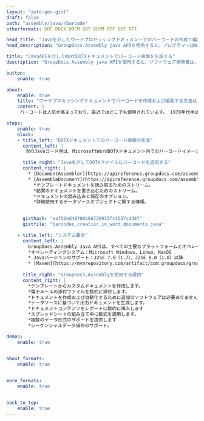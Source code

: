 ```yaml
---
layout: "auto-gen-gist"
draft: false
path: "assembly/java//barcode"
otherformats: DOC DOCX DOCM DOT DOTM RTF ODT OTT 

head_title: "Javaを介したワードプロセッシングドキュメントでのバーコードの作成と編集"
head_description: "GroupDocs.Assembly java APIを使用すると、プログラマーはWord（DOC、DOCX、DOCM、DOT、DOTX、RTF、ODT）ドキュメント内でバーコード画像を作成、追加、編集できます。"

title: "JavaAPIを介してWordDOTXドキュメントでバーコード画像を生成する"
description: "GroupDocs.Assembly java APIを使用すると、ソフトウェア開発者は、Javaアプリケーション内のWordDOTXドキュメント内のバーコードイメージを動的に作成および変更できます。"

button:
    enable: true

about:
    enable: true
    title: "ワードプロセッシングドキュメントでバーコードを作成および編集する方法は？"
    content: |
     バーコードは人気が高まっており、最近ではどこでも使用されています。 1970年代半ばに食料品店に登場し始め、今日では本、切符、薬を追跡する病院、自動車部品店などで見つけることができます。このWebページでは、Javaアプリケーション内でさまざまなタイプのドキュメントや電子メールにバーコード画像を動的に作成して追加する方法について説明します。 GroupDocs.Assembly for Javaは、ソフトウェア開発者が強力なドキュメント自動化およびレポートアプリケーションを作成するのに役立つ非常に便利なAPIです。 PDF、HTML、XPS、Microsoft Office Word、Excelワークシート、PowerPointプレゼンテーション、Outlook電子メールなどの多くの一般的なドキュメント形式の処理をサポートします。 Java APIを使用すると、わずか数行のコードで、ドキュメント内や電子メールメッセージ内にバーコード画像を簡単に作成して挿入できます。また、バーコード画像の拡大縮小、前面と背面の色の変更、バーコード画像の解像度の変更、バーコードテキストの配置、フォントの変更などのバーコード画像のプロパティの変更もサポートしています。

steps:
    enable: true
    block:
    - title_left: "DOTXドキュメントでのバーコード画像の生成"
      content_left: |
       次のJavaコード例は、MicrosoftWordDOTXドキュメント内でのバーコードイメージの動的な作成と挿入を示しています。開発者は、わずか数行のJavaコードを使用してタスクを実行できます。

      title_right: "Javaを介してDOTXファイルにバーコードを追加する"
      content_right: |
        * [DocumentAssembler](https://apireference.groupdocs.com/assembly/java/com.groupdocs.assembly/DocumentAssembler)のインスタンスを作成します 
        * [AssembleDocument](https://apireference.groupdocs.com/assembly/java/com.groupdocs.assembly/DocumentAssembler#assembleDocument-java.io.InputStream-java.io.OutputStream-com.groupdocs.assembly.DataSourceInfoを呼び出します。 ..-)次のパラメータを使用するメソッド
          *テンプレートドキュメントを読み取るためのストリーム。
          *結果のドキュメントを書き込むためのストリーム。
          *ドキュメントの読み込みと保存のオプション。
          *詳細使用するデータソースオブジェクトに関する情報。 

     
      gisthash: "eaf50ed48706b66730933fc4b57cdd87"
      gistfile: "barcodes_creation_in_word_documents.java"

    - title_left: "システム要求"
      content_left: |
        GroupDocs.Assembly Java APIは、すべての主要なプラットフォームとオペレーティングシステムでサポートされています。 Microsoft Word、Excel、PowerPoint、Outlook、OpenOffice、その他50以上の形式でドキュメントを生成できます。完全なシステム要件ガイドについては、[システム要件](https://docs.groupdocs.com/assembly/java/system-requirements/)にアクセスしてください。以下のコードを実行する前に、次の前提条件がインストールされていることを確認してください。システム：
        *オペレーティングシステム：Microsoft Windows、Linux、MacOS
        * Javaバージョンのサポート：J2SE 7.0（1.7）、J2SE 8.0（1.8）以降
        * [Maven](https://mvnrepository.com/artifact/com.groupdocs/groupdocs-assembly/)から最新バージョンのGroupDocs.AssemblyJavaAPIを入手します。
        
      title_right: "GroupDocs.Assemblyを使用する理由"
      content_right: |
        *テンプレートからカスタムドキュメントを作成します。
        *電子メールの添付ファイルを動的に添付します。
        *ドキュメントを作成および自動化するために追加のソフトウェアは必要ありません。
        *データソースに基づいて出力ドキュメントを生成します。
        *ドキュメントコンテンツをレポートに動的に挿入します
        *スプレッドシートの組み立て中に数式を適用します。
        *複数のデータ形式のサポートを提供します
        *シーケンシャルデータ操作のサポート。

demos:
    enable: true
        

about_formats:
    enable: true


more_formats:
    enable: true


back_to_top:
    enable: true
---
```


